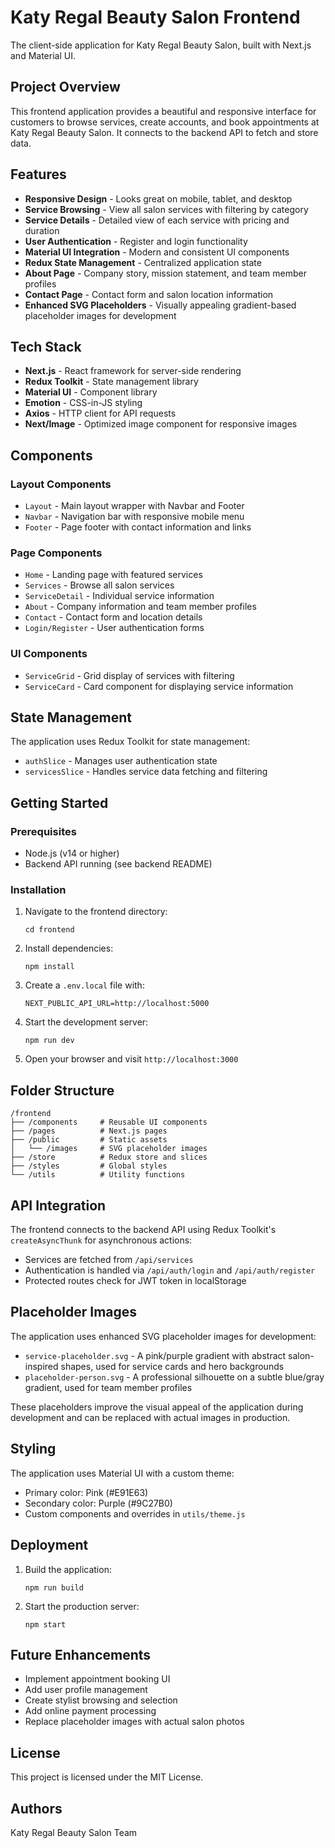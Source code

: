 # Katy Regal Beauty Salon Frontend

The client-side application for Katy Regal Beauty Salon, built with Next.js and Material UI.

## Project Overview

This frontend application provides a beautiful and responsive interface for customers to browse services, create accounts, and book appointments at Katy Regal Beauty Salon. It connects to the backend API to fetch and store data.

## Features

- **Responsive Design** - Looks great on mobile, tablet, and desktop
- **Service Browsing** - View all salon services with filtering by category
- **Service Details** - Detailed view of each service with pricing and duration
- **User Authentication** - Register and login functionality
- **Material UI Integration** - Modern and consistent UI components
- **Redux State Management** - Centralized application state
- **About Page** - Company story, mission statement, and team member profiles
- **Contact Page** - Contact form and salon location information
- **Enhanced SVG Placeholders** - Visually appealing gradient-based placeholder images for development

## Tech Stack

- **Next.js** - React framework for server-side rendering
- **Redux Toolkit** - State management library
- **Material UI** - Component library
- **Emotion** - CSS-in-JS styling
- **Axios** - HTTP client for API requests
- **Next/Image** - Optimized image component for responsive images

## Components

### Layout Components
- `Layout` - Main layout wrapper with Navbar and Footer
- `Navbar` - Navigation bar with responsive mobile menu
- `Footer` - Page footer with contact information and links

### Page Components
- `Home` - Landing page with featured services
- `Services` - Browse all salon services
- `ServiceDetail` - Individual service information
- `About` - Company information and team member profiles
- `Contact` - Contact form and location details
- `Login/Register` - User authentication forms

### UI Components
- `ServiceGrid` - Grid display of services with filtering
- `ServiceCard` - Card component for displaying service information

## State Management

The application uses Redux Toolkit for state management:

- `authSlice` - Manages user authentication state
- `servicesSlice` - Handles service data fetching and filtering

## Getting Started

### Prerequisites
- Node.js (v14 or higher)
- Backend API running (see backend README)

### Installation
1. Navigate to the frontend directory:
   ```
   cd frontend
   ```
2. Install dependencies:
   ```
   npm install
   ```
3. Create a `.env.local` file with:
   ```
   NEXT_PUBLIC_API_URL=http://localhost:5000
   ```
4. Start the development server:
   ```
   npm run dev
   ```
5. Open your browser and visit `http://localhost:3000`

## Folder Structure

```
/frontend
├── /components     # Reusable UI components
├── /pages          # Next.js pages
├── /public         # Static assets
│   └── /images     # SVG placeholder images
├── /store          # Redux store and slices
├── /styles         # Global styles
└── /utils          # Utility functions
```

## API Integration

The frontend connects to the backend API using Redux Toolkit's `createAsyncThunk` for asynchronous actions:

- Services are fetched from `/api/services`
- Authentication is handled via `/api/auth/login` and `/api/auth/register`
- Protected routes check for JWT token in localStorage

## Placeholder Images

The application uses enhanced SVG placeholder images for development:

- `service-placeholder.svg` - A pink/purple gradient with abstract salon-inspired shapes, used for service cards and hero backgrounds
- `placeholder-person.svg` - A professional silhouette on a subtle blue/gray gradient, used for team member profiles

These placeholders improve the visual appeal of the application during development and can be replaced with actual images in production.

## Styling

The application uses Material UI with a custom theme:

- Primary color: Pink (#E91E63)
- Secondary color: Purple (#9C27B0)
- Custom components and overrides in `utils/theme.js`

## Deployment

1. Build the application:
   ```
   npm run build
   ```
2. Start the production server:
   ```
   npm start
   ```

## Future Enhancements

- Implement appointment booking UI
- Add user profile management
- Create stylist browsing and selection
- Add online payment processing
- Replace placeholder images with actual salon photos

## License

This project is licensed under the MIT License.

## Authors

Katy Regal Beauty Salon Team 
